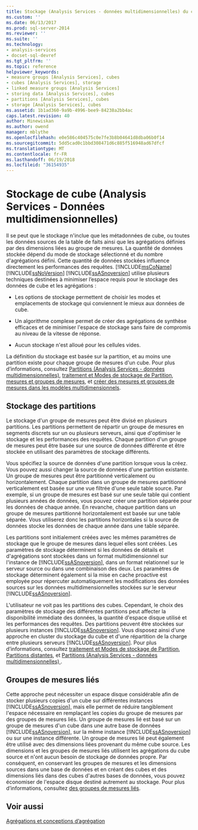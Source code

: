 ```yaml
---
title: Stockage (Analysis Services - données multidimensionnelles) du cube | Documents Microsoft
ms.custom: ''
ms.date: 06/13/2017
ms.prod: sql-server-2014
ms.reviewer: ''
ms.suite: ''
ms.technology:
- analysis-services
- docset-sql-devref
ms.tgt_pltfrm: ''
ms.topic: reference
helpviewer_keywords:
- measure groups [Analysis Services], cubes
- cubes [Analysis Services], storage
- linked measure groups [Analysis Services]
- storing data [Analysis Services], cubes
- partitions [Analysis Services], cubes
- storage [Analysis Services], cubes
ms.assetid: 1b1ad360-9a9b-4996-bee9-84238a2bb4ac
caps.latest.revision: 40
author: Minewiskan
ms.author: owend
manager: mblythe
ms.openlocfilehash: e0e586c404575c0e7fe3b8b04641d8dba06b0f14
ms.sourcegitcommit: 5dd5cad0c1bbd308471d6c885f516948ad67dfcf
ms.translationtype: MT
ms.contentlocale: fr-FR
ms.lasthandoff: 06/19/2018
ms.locfileid: "36154935"
---
```

# <a name="cube-storage-analysis-services---multidimensional-data"></a>Stockage de cube (Analysis Services - Données multidimensionnelles)
  Il se peut que le stockage n'inclue que les métadonnées de cube, ou toutes les données sources de la table de faits ainsi que les agrégations définies par des dimensions liées au groupe de mesures. La quantité de données stockée dépend du mode de stockage sélectionné et du nombre d'agrégations défini. Cette quantité de données stockées influence directement les performances des requêtes. [!INCLUDE[msCoName](../../includes/msconame-md.md)] [!INCLUDE[ssNoVersion](../../includes/ssnoversion-md.md)] [!INCLUDE[ssASnoversion](../../includes/ssasnoversion-md.md)] utilise plusieurs techniques destinées à minimiser l’espace requis pour le stockage des données de cube et les agrégations :  
  
-   Les options de stockage permettent de choisir les modes et emplacements de stockage qui conviennent le mieux aux données de cube.  
  
-   Un algorithme complexe permet de créer des agrégations de synthèse efficaces et de minimiser l'espace de stockage sans faire de compromis au niveau de la vitesse de réponse.  
  
-   Aucun stockage n'est alloué pour les cellules vides.  
  
 La définition du stockage est basée sur la partition, et au moins une partition existe pour chaque groupe de mesures d'un cube. Pour plus d’informations, consultez [Partitions &#40;Analysis Services - données multidimensionnelles&#41;](partitions-analysis-services-multidimensional-data.md), [traitement et Modes de stockage de Partition](partitions-partition-storage-modes-and-processing.md), [mesures et groupes de mesures](../multidimensional-models/measures-and-measure-groups.md), et [créer des mesures et groupes de mesures dans les modèles multidimensionnels](../multidimensional-models/create-measures-and-measure-groups-in-multidimensional-models.md).  
  
## <a name="partition-storage"></a>Stockage des partitions  
 Le stockage d'un groupe de mesures peut être divisé en plusieurs partitions. Les partitions permettent de répartir un groupe de mesures en segments discrets sur un ou plusieurs serveurs, ainsi que d'optimiser le stockage et les performances des requêtes. Chaque partition d'un groupe de mesures peut être basée sur une source de données différente et être stockée en utilisant des paramètres de stockage différents.  
  
 Vous spécifiez la source de données d'une partition lorsque vous la créez. Vous pouvez aussi changer la source de données d'une partition existante. Un groupe de mesures peut être partitionné verticalement ou horizontalement. Chaque partition dans un groupe de mesures partitionné verticalement est basée sur une vue filtrée d'une seule table source. Par exemple, si un groupe de mesures est basé sur une seule table qui contient plusieurs années de données, vous pouvez créer une partition séparée pour les données de chaque année. En revanche, chaque partition dans un groupe de mesures partitionné horizontalement est basée sur une table séparée. Vous utiliserez donc les partitions horizontales si la source de données stocke les données de chaque année dans une table séparée.  
  
 Les partitions sont initialement créées avec les mêmes paramètres de stockage que le groupe de mesures dans lequel elles sont créées. Les paramètres de stockage déterminent si les données de détails et d'agrégations sont stockées dans un format multidimensionnel sur l'instance de [!INCLUDE[ssASnoversion](../../includes/ssasnoversion-md.md)], dans un format relationnel sur le serveur source ou dans une combinaison des deux. Les paramètres de stockage déterminent également si la mise en cache proactive est employée pour répercuter automatiquement les modifications des données sources sur les données multidimensionnelles stockées sur le serveur [!INCLUDE[ssASnoversion](../../includes/ssasnoversion-md.md)].  
  
 L'utilisateur ne voit pas les partitions des cubes. Cependant, le choix des paramètres de stockage des différentes partitions peut affecter la disponibilité immédiate des données, la quantité d'espace disque utilisé et les performances des requêtes. Des partitions peuvent être stockées sur plusieurs instances [!INCLUDE[ssASnoversion](../../includes/ssasnoversion-md.md)]. Vous disposez ainsi d'une approche en cluster du stockage du cube et d'une répartition de la charge entre plusieurs serveurs [!INCLUDE[ssASnoversion](../../includes/ssasnoversion-md.md)]. Pour plus d’informations, consultez [traitement et Modes de stockage de Partition](partitions-partition-storage-modes-and-processing.md), [Partitions distantes](partitions-remote-partitions.md), et [Partitions &#40;Analysis Services - données multidimensionnelles&#41; ](partitions-analysis-services-multidimensional-data.md).  
  
## <a name="linked-measure-groups"></a>Groupes de mesures liés  
 Cette approche peut nécessiter un espace disque considérable afin de stocker plusieurs copies d'un cube sur différentes instances [!INCLUDE[ssASnoversion](../../includes/ssasnoversion-md.md)], mais elle permet de réduire tangiblement l'espace nécessaire en remplaçant les copies du groupe de mesures par des groupes de mesures liés. Un groupe de mesures lié est basé sur un groupe de mesures d'un cube dans une autre base de données [!INCLUDE[ssASnoversion](../../includes/ssasnoversion-md.md)], sur la même instance [!INCLUDE[ssASnoversion](../../includes/ssasnoversion-md.md)] ou sur une instance différente. Un groupe de mesures lié peut également être utilisé avec des dimensions liées provenant du même cube source. Les dimensions et les groupes de mesures liés utilisent les agrégations du cube source et n'ont aucun besoin de stockage de données propre. Par conséquent, en conservant les groupes de mesures et les dimensions sources dans une base de données et en créant des cubes et des dimensions liés dans des cubes d'autres bases de données, vous pouvez économiser de l'espace disque destiné autrement au stockage. Pour plus d’informations, consultez [des groupes de mesures liés](../multidimensional-models/linked-measure-groups.md).  
  
## <a name="see-also"></a>Voir aussi  
 [Agrégations et conceptions d’agrégation](aggregations-and-aggregation-designs.md)  
  
  